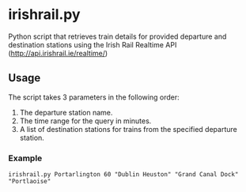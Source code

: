 # irishrail.py
Python script that retrieves train details for provided departure and destination stations using the Irish Rail Realtime API (http://api.irishrail.ie/realtime/)

## Usage
The script takes 3 parameters in the following order:
1. The departure station name.
1. The time range for the query in minutes.
1. A list of destination stations for trains from the specified departure station.

### Example
`irishrail.py Portarlington 60 "Dublin Heuston" "Grand Canal Dock" "Portlaoise"`
